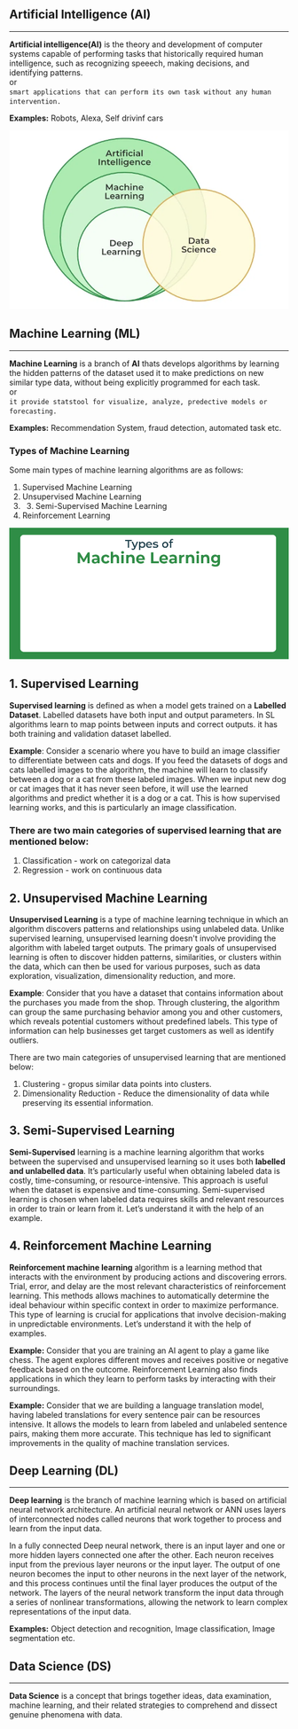 ## Artificial Intelligence (AI)
------
**Artificial intelligence(AI)** is the theory and development of computer systems capable of performing tasks that historically required human intelligence, such as recognizing speeech, making decisions, and identifying patterns. \
or \
`smart applications that can perform its own task without any human intervention.`


**Examples:** Robots, Alexa, Self drivinf cars

![image](./Maachine-Learning.webp "Data Science")



## Machine Learning (ML)
----
**Machine Learning** is a branch of **AI** thats develops algorithms by learning the hidden patterns of the dataset used it to make predictions on new similar type data, without being explicitly programmed for each task. \
or \
`it provide statstool for visualize, analyze, predective models or forecasting.`

**Examples:** Recommendation System, fraud detection, automated task etc.

### Types of Machine Learning
Some main types of machine learning algorithms are as follows:
1. Supervised Machine Learning
2. Unsupervised Machine Learning
3. 3. Semi-Supervised Machine Learning
4. Reinforcement Learning

![Types of machine Learning](./Types-of-Machine-Leaning-(3).gif)
   

## 1. Supervised Learning
**Supervised learning** is defined as when a model gets trained on a **Labelled Dataset**. Labelled datasets have both input and output parameters. In SL algorithms learn to map points between inputs and correct outputs. it has both training and validation dataset labelled.

**Example**: Consider a scenario where you have to build an image classifier to differentiate between cats and dogs. If you feed the datasets of dogs and cats labelled images to the algorithm, the machine will learn to classify between a dog or a cat from these labeled images. When we input new dog or cat images that it has never seen before, it will use the learned algorithms and predict whether it is a dog or a cat. This is how supervised learning works, and this is particularly an image classification.

### There are two main categories of supervised learning that are mentioned below:
1. Classification - work on categorizal data
2. Regression - work on continuous data
   
## 2. Unsupervised Machine Learning
**Unsupervised Learning** is a type of machine learning technique in which an algorithm discovers patterns and relationships using unlabeled data. Unlike supervised learning, unsupervised learning doesn't involve providing the algorithm with labeled target outputs. The primary goals of unsupervised learning is often to discover hidden patterns, similarities, or clusters within the data, which can then be used for various purposes, such as data exploration, visualization, dimensionality reduction, and more.

**Example**: Consider that you have a dataset that contains information about the purchases you made from the shop. Through clustering, the algorithm can group the same purchasing behavior among you and other customers, which reveals potential customers without predefined labels. This type of information can help businesses get target customers as well as identify outliers.

There are two main categories of unsupervised learning that are mentioned below:

1. Clustering - gropus similar data points into clusters.
2. Dimensionality Reduction - Reduce the dimensionality of data while preserving its essential information.


## 3. Semi-Supervised Learning
**Semi-Supervised** learning is a machine learning algorithm that works between the supervised and unsupervised learning so it uses both **labelled and unlabelled data**. It’s particularly useful when obtaining labeled data is costly, time-consuming, or resource-intensive. This approach is useful when the dataset is expensive and time-consuming. Semi-supervised learning is chosen when labeled data requires skills and relevant resources in order to train or learn from it. Let’s understand it with the help of an example.


## 4. Reinforcement Machine Learning
**Reinforcement machine learning** algorithm is a learning method that interacts with the environment by producing actions and discovering errors. Trial, error, and delay are the most relevant characteristics of reinforcement learning. This methods allows machines to automatically determine the ideal behaviour within specific context in order to maximize performance. This type of learning is crucial for applications that involve decision-making in unpredictable environments. Let’s understand it with the help of examples.

**Example:** Consider that you are training an AI agent to play a game like chess. The agent explores different moves and receives positive or negative feedback based on the outcome. Reinforcement Learning also finds applications in which they learn to perform tasks by interacting with their surroundings.

**Example:** Consider that we are building a language translation model, having labeled translations for every sentence pair can be resources intensive. It allows the models to learn from labeled and unlabeled sentence pairs, making them more accurate. This technique has led to significant improvements in the quality of machine translation services.


## Deep Learning (DL)
-----
**Deep learning** is the branch of machine learning which is based on artificial neural network architecture. An artificial neural network or ANN uses layers of interconnected nodes called neurons that work together to process and learn from the input data.

In a fully connected Deep neural network, there is an input layer and one or more hidden layers connected one after the other. Each neuron receives input from the previous layer neurons or the input layer. The output of one neuron becomes the input to other neurons in the next layer of the network, and this process continues until the final layer produces the output of the network. The layers of the neural network transform the input data through a series of nonlinear transformations, allowing the network to learn complex representations of the input data.


**Examples:** Object detection and recognition, Image classification, Image segmentation etc.


## Data Science (DS)
----
**Data Science** is a concept that brings together ideas, data examination, machine learning, and their related strategies to comprehend and dissect genuine phenomena with data.